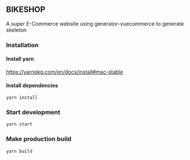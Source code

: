 ## BIKESHOP

A super E-Commerce website using generator-vuecommerce to generate skeleton

### Installation

#### Install yarn

https://yarnpkg.com/en/docs/install#mac-stable

#### Install dependencies

`yarn install`

### Start development

`yarn start`

### Make production build

`yarn build`
